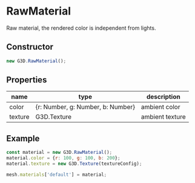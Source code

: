 # RawMaterial

Raw material, the rendered color is independent from lights.

## Constructor

```javascript
new G3D.RawMaterial();
```

## Properties

| name    | type                              | description     |
| ------- | --------------------------------- | --------------- |
| color   | {r: Number, g: Number, b: Number} | ambient color   |
| texture | G3D.Texture                       | ambient texture |

## Example

```javascript
const material = new G3D.RawMaterial();
material.color = {r: 100, g: 100, b: 200};
material.texture = new G3D.Texture(textureConfig);

mesh.materials['default'] = material;
```